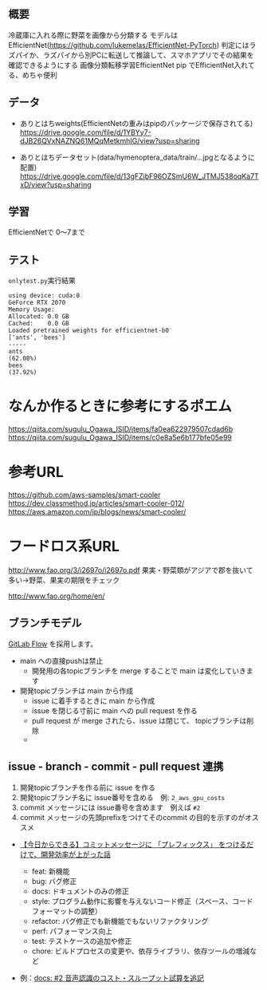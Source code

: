 ## 概要
冷蔵庫に入れる際に野菜を画像から分類する
モデルはEfficientNet(https://github.com/lukemelas/EfficientNet-PyTorch)
判定にはラズパイか、ラズパイから別PCに転送して推論して、スマホアプリでその結果を確認できるようにする
画像分類転移学習EfficientNet
pip でEfficientNet入れてる、めちゃ便利

## データ
- ありとはちweights(EfficientNetの重みはpipのパッケージで保存されてる)
https://drive.google.com/file/d/1YBYy7-dJB26QVxNAZNQ61MQqMetkmhIG/view?usp=sharing

- ありとはちデータセット(data/hymenoptera_data/train/...jpgとなるように配置)
https://drive.google.com/file/d/13gFZjbF96OZSmU6W_JTMJ538oqKa7TxD/view?usp=sharing
## 学習
EfficientNetで
0～7まで

## テスト
`onlytest.py`実行結果

```
using device: cuda:0
GeForce RTX 2070
Memory Usage:
Allocated: 0.0 GB
Cached:    0.0 GB
Loaded pretrained weights for efficientnet-b0
['ants', 'bees']
-----
ants                                                                        (62.08%)
bees                                                                        (37.92%)
```

# なんか作るときに参考にするポエム
https://qiita.com/sugulu_Ogawa_ISID/items/fa0ea622979507cdad6b
https://qiita.com/sugulu_Ogawa_ISID/items/c0e8a5e6b177bfe05e99

# 参考URL
https://github.com/aws-samples/smart-cooler
https://dev.classmethod.jp/articles/smart-cooler-012/
https://aws.amazon.com/jp/blogs/news/smart-cooler/

# フードロス系URL
http://www.fao.org/3/i2697o/i2697o.pdf
果実・野菜類がアジアで郡を抜いて多い→野菜、果実の期限をチェック

http://www.fao.org/home/en/

## ブランチモデル

[GitLab Flow](https://postd.cc/gitlab-flow/) を採用します。
- main への直接pushは禁止
  - 開発用の各topicブランチを merge することで main は変化していきます
- 開発topicブランチは main から作成
  - issue に着手するときに main から作成
  - issue を閉じる寸前に main への pull request を作る
  - pull request が merge されたら、issue は閉じて、 topicブランチは削除
  - 
## issue - branch - commit - pull request 連携

1. 開発topicブランチを作る前に issue を作る
1. 開発topicブランチ名に issue番号を含める　例: `2_aws_gpu_costs`
1. commit メッセージには issue番号を含めます　例えば `#2`
1. commit メッセージの先頭prefixをつけてそのcommit の目的を示すのがオススメ
  - [【今日からできる】コミットメッセージに 「プレフィックス」 をつけるだけで、開発効率が上がった話](https://qiita.com/numanomanu/items/45dd285b286a1f7280ed)
    - feat: 新機能
    - bug: バグ修正
    - docs: ドキュメントのみの修正
    - style: プログラム動作に影響を与えないコード修正（スペース、コードフォーマットの調整）
    - refactor: バグ修正でも新機能でもないリファクタリング
    - perf: パフォーマンス向上
    - test: テストケースの追加や修正
    - chore: ビルドプロセスの変更や、依存ライブラリ、依存ツールの増減など

  - 例：[docs: #2 音声認識のコスト・スループット試算を追記](https://github.com/metamoji/translator/pull/3/commits/8095db0d5d8c534c529be1184b28bf30997bccac)
